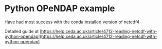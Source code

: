 # Python OPeNDAP example

Have had most success with the conda installed version of netcdf4

Detailed guide at [https://help.ceda.ac.uk/article/4712-reading-netcdf-with-python-opendap](https://help.ceda.ac.uk/article/4712-reading-netcdf-with-python-opendap)